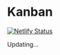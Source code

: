# Kanban

[![Netlify Status](https://api.netlify.com/api/v1/badges/9f9b02c0-d2fb-47c3-9208-76997974c2c5/deploy-status)](https://app.netlify.com/sites/kanbanweb/deploys)

Updating...
